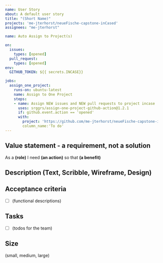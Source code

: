 ```yaml
---
name: User Story
about: A default user story
title: "(Short Name)"
projects: 'me-jterhorst/neueFische-capstone-inCased'
assignees: "me-jterhorst"

name: Auto Assign to Project(s)

on:
  issues:
    types: [opened]
  pull_request:
    types: [opened]
env:
  GITHUB_TOKEN: ${{ secrets.INCASE}}

jobs:
  assign_one_project:
    runs-on: ubuntu-latest
    name: Assign to One Project
    steps:
    - name: Assign NEW issues and NEW pull requests to project incase
      uses: srggrs/assign-one-project-github-action@1.2.1
      if: github.event.action == 'opened'
      with:
        project: 'https://github.com/me-jterhorst/neueFische-capstone-inCased/projects/1'
        column_name:'To do'
---
```


## Value statement - a requirement, not a solution

As a **(role)**
I need **(an action)**
so that **(a benefit)**

## Description (Text, Scribble, Wireframe, Design)

## Acceptance criteria

- [ ] (functional descriptions)

## Tasks

- [ ] (todos for the team)

## Size

(small, medium, large)

